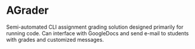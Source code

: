 AGrader
=======

Semi-automated CLI assignment grading solution designed primarily for running code.  Can interface with GoogleDocs and send e-mail to students with grades and customized messages.